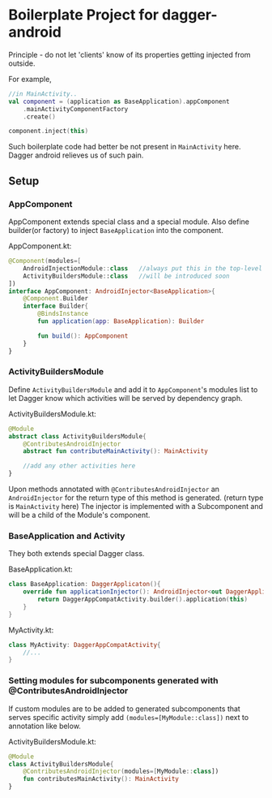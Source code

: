 # Boilerplate Project for dagger-android
Principle - do not let 'clients' know of its properties getting injected from outside.

For example,
```kotlin
//in MainActivity..
val component = (application as BaseApplication).appComponent
    .mainActivityComponentFactory
    .create()

component.inject(this)
```

Such boilerplate code had better be not present in `MainActivity` here.
Dagger android relieves us of such pain.

## Setup

### AppComponent
AppComponent extends special class and a special module.
Also define builder(or factory) to inject `BaseApplication` into the component.

AppComponent.kt:
```kotlin
@Component(modules=[
    AndroidInjectionModule::class   //always put this in the top-level component - usually AppComponent
    ActivityBuildersModule::class   //will be introduced soon
])
interface AppComponent: AndroidInjector<BaseApplication>{
    @Component.Builder
    interface Builder{
        @BindsInstance
        fun application(app: BaseApplication): Builder

        fun build(): AppComponent
    }
}
```

### ActivityBuildersModule

Define `ActivityBuildersModule` and add it to `AppComponent`'s modules list to let Dagger know
which activities will be served by dependency graph. 

ActivityBuildersModule.kt:
```kotlin
@Module
abstract class ActivityBuildersModule{
    @ContributesAndroidInjector
    abstract fun contributeMainActivity(): MainActivity

    //add any other activities here
}
```

Upon methods annotated with `@ContributesAndroidInjector` an `AndroidInjector` for the
return type of this method is generated. (return type is `MainActivity` here)
The injector is implemented with a Subcomponent and will be a child of the Module's component.

### BaseApplication and Activity
They both extends special Dagger class.

BaseApplication.kt:
```kotlin
class BaseApplication: DaggerApplicaton(){
    override fun applicationInjector(): AndroidInjector<out DaggerApplication>{
        return DaggerAppCompatActivity.builder().application(this)
    }
}
```

MyActivity.kt:
```kotlin
class MyActivity: DaggerAppCompatActivity{
    //...
}
```

### Setting modules for subcomponents generated with @ContributesAndroidInjector
If custom modules are to be added to generated subcomponents that serves specific activity
simply add `(modules=[MyModule::class])` next to annotation like below.

ActivityBuildersModule.kt:
```kotlin
@Module
class ActivityBuildersModule{
    @ContributesAndroidInjector(modules=[MyModule::class])    
    fun contributesMainActivity(): MainActivity                    
}
```